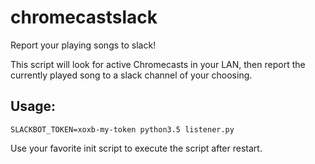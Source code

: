 # chromecastslack
Report your playing songs to slack!

This script will look for active Chromecasts in your LAN, then report the currently played song to a slack channel of your choosing.

## Usage:
```
SLACKBOT_TOKEN=xoxb-my-token python3.5 listener.py
```
Use your favorite init script to execute the script after restart.


